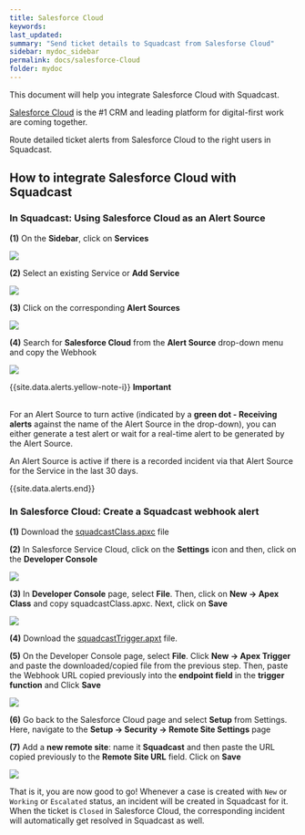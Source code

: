 ```yaml
---
title: Salesforce Cloud
keywords: 
last_updated: 
summary: "Send ticket details to Squadcast from Salesforse Cloud"
sidebar: mydoc_sidebar
permalink: docs/salesforce-Cloud
folder: mydoc
---
```


This document will help you integrate Salesforce Cloud with Squadcast.

[Salesforce Cloud](https://www.salesforce.com) is the #1 CRM and leading platform for digital-first work are coming together.

Route detailed ticket alerts from Salesforce Cloud to the right users in Squadcast.

## How to integrate Salesforce Cloud with Squadcast

### In Squadcast: Using Salesforce Cloud as an Alert Source

**(1)** On the **Sidebar**, click on **Services**

![](images/integration_1-1.png)

**(2)** Select an existing Service or **Add Service** 

![](images/integration_1-2.png)

**(3)** Click on the corresponding **Alert Sources**

![](images/integration_1.png)

**(4)** Search for **Salesforce Cloud** from the **Alert Source** drop-down menu and copy the Webhook

![](images/salesforce_1.png)

{{site.data.alerts.yellow-note-i}}
<b>Important</b><br/><br/>
<p>For an Alert Source to turn active (indicated by a <b>green dot - Receiving alerts</b> against the name of the Alert Source in the drop-down), you can either generate a test alert or wait for a real-time alert to be generated by the Alert Source.</p>
<p>An Alert Source is active if there is a recorded incident via that Alert Source for the Service in the last 30 days.</p>
{{site.data.alerts.end}}

### In Salesforce Cloud: Create a Squadcast webhook alert

**(1)** Download the [squadcastClass.apxc](github.com) file

**(2)** In Salesforce Service Cloud, click on the **Settings** icon and then, click on the **Developer Console**

![](images/salesforce_2.png)

**(3)** In **Developer Console** page, select **File**. Then, click on **New -> Apex Class** and copy squadcastClass.apxc. Next, click on **Save**

![](images/salesforce_3.png)

**(4)** Download the [squadcastTrigger.apxt](github.com) file.

**(5)** On the Developer Console page, select **File**. Click **New -> Apex Trigger** and paste the downloaded/copied file from the previous step. Then, paste the Webhook URL copied previously into the **endpoint field** in the **trigger function** and Click **Save**

![](images/salesforce_4.png)

**(6)** Go back to the Salesforce Cloud page and select **Setup** from Settings. Here, navigate to the **Setup -> Security -> Remote Site Settings** page

**(7)** Add a **new remote site**: name it **Squadcast** and then paste the URL copied previously to the **Remote Site URL** field. Click on **Save**

![](images/salesforce_5.png)

That is it, you are now good to go! Whenever a case is created with `New` or `Working` or `Escalated` status, an incident will be created in Squadcast for it. When the ticket is `Closed` in Salesforce Cloud, the corresponding incident will automatically get resolved in Squadcast as well.